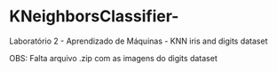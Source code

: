 # KNeighborsClassifier-
Laboratório 2 - Aprendizado de Máquinas - KNN iris and digits dataset

OBS: Falta arquivo .zip com as imagens do digits dataset

